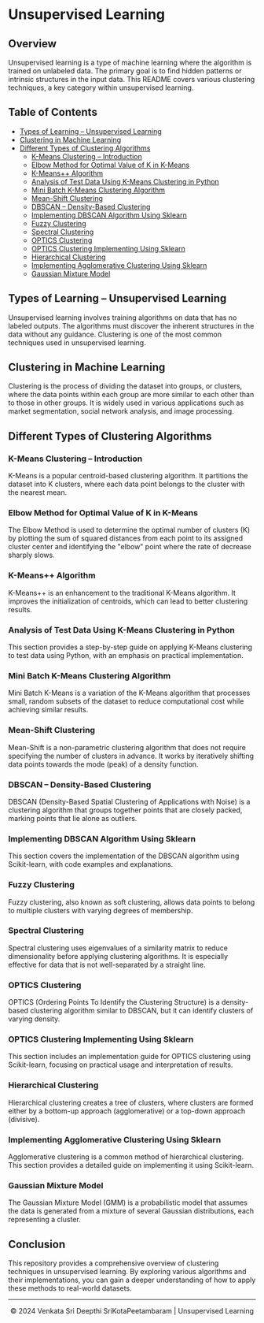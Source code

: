# Unsupervised Learning

## Overview
Unsupervised learning is a type of machine learning where the algorithm is trained on unlabeled data. The primary goal is to find hidden patterns or intrinsic structures in the input data. This README covers various clustering techniques, a key category within unsupervised learning.

## Table of Contents
- [Types of Learning – Unsupervised Learning](#types-of-learning--unsupervised-learning)
- [Clustering in Machine Learning](#clustering-in-machine-learning)
- [Different Types of Clustering Algorithms](#different-types-of-clustering-algorithms)
  - [K-Means Clustering – Introduction](#k-means-clustering--introduction)
  - [Elbow Method for Optimal Value of K in K-Means](#elbow-method-for-optimal-value-of-k-in-k-means)
  - [K-Means++ Algorithm](#k-means-algorithm)
  - [Analysis of Test Data Using K-Means Clustering in Python](#analysis-of-test-data-using-k-means-clustering-in-python)
  - [Mini Batch K-Means Clustering Algorithm](#mini-batch-k-means-clustering-algorithm)
  - [Mean-Shift Clustering](#mean-shift-clustering)
  - [DBSCAN – Density-Based Clustering](#dbscan--density-based-clustering)
  - [Implementing DBSCAN Algorithm Using Sklearn](#implementing-dbscan-algorithm-using-sklearn)
  - [Fuzzy Clustering](#fuzzy-clustering)
  - [Spectral Clustering](#spectral-clustering)
  - [OPTICS Clustering](#optics-clustering)
  - [OPTICS Clustering Implementing Using Sklearn](#optics-clustering-implementing-using-sklearn)
  - [Hierarchical Clustering](#hierarchical-clustering)
  - [Implementing Agglomerative Clustering Using Sklearn](#implementing-agglomerative-clustering-using-sklearn)
  - [Gaussian Mixture Model](#gaussian-mixture-model)

## Types of Learning – Unsupervised Learning
Unsupervised learning involves training algorithms on data that has no labeled outputs. The algorithms must discover the inherent structures in the data without any guidance. Clustering is one of the most common techniques used in unsupervised learning.

## Clustering in Machine Learning
Clustering is the process of dividing the dataset into groups, or clusters, where the data points within each group are more similar to each other than to those in other groups. It is widely used in various applications such as market segmentation, social network analysis, and image processing.

## Different Types of Clustering Algorithms

### K-Means Clustering – Introduction
K-Means is a popular centroid-based clustering algorithm. It partitions the dataset into K clusters, where each data point belongs to the cluster with the nearest mean.

### Elbow Method for Optimal Value of K in K-Means
The Elbow Method is used to determine the optimal number of clusters (K) by plotting the sum of squared distances from each point to its assigned cluster center and identifying the "elbow" point where the rate of decrease sharply slows.

### K-Means++ Algorithm
K-Means++ is an enhancement to the traditional K-Means algorithm. It improves the initialization of centroids, which can lead to better clustering results.

### Analysis of Test Data Using K-Means Clustering in Python
This section provides a step-by-step guide on applying K-Means clustering to test data using Python, with an emphasis on practical implementation.

### Mini Batch K-Means Clustering Algorithm
Mini Batch K-Means is a variation of the K-Means algorithm that processes small, random subsets of the dataset to reduce computational cost while achieving similar results.

### Mean-Shift Clustering
Mean-Shift is a non-parametric clustering algorithm that does not require specifying the number of clusters in advance. It works by iteratively shifting data points towards the mode (peak) of a density function.

### DBSCAN – Density-Based Clustering
DBSCAN (Density-Based Spatial Clustering of Applications with Noise) is a clustering algorithm that groups together points that are closely packed, marking points that lie alone as outliers.

### Implementing DBSCAN Algorithm Using Sklearn
This section covers the implementation of the DBSCAN algorithm using Scikit-learn, with code examples and explanations.

### Fuzzy Clustering
Fuzzy clustering, also known as soft clustering, allows data points to belong to multiple clusters with varying degrees of membership.

### Spectral Clustering
Spectral clustering uses eigenvalues of a similarity matrix to reduce dimensionality before applying clustering algorithms. It is especially effective for data that is not well-separated by a straight line.

### OPTICS Clustering
OPTICS (Ordering Points To Identify the Clustering Structure) is a density-based clustering algorithm similar to DBSCAN, but it can identify clusters of varying density.

### OPTICS Clustering Implementing Using Sklearn
This section includes an implementation guide for OPTICS clustering using Scikit-learn, focusing on practical usage and interpretation of results.

### Hierarchical Clustering
Hierarchical clustering creates a tree of clusters, where clusters are formed either by a bottom-up approach (agglomerative) or a top-down approach (divisive).

### Implementing Agglomerative Clustering Using Sklearn
Agglomerative clustering is a common method of hierarchical clustering. This section provides a detailed guide on implementing it using Scikit-learn.

### Gaussian Mixture Model
The Gaussian Mixture Model (GMM) is a probabilistic model that assumes the data is generated from a mixture of several Gaussian distributions, each representing a cluster.

## Conclusion
This repository provides a comprehensive overview of clustering techniques in unsupervised learning. By exploring various algorithms and their implementations, you can gain a deeper understanding of how to apply these methods to real-world datasets.

---

<p align="center">&copy; 2024 Venkata Sri Deepthi SriKotaPeetambaram | Unsupervised Learning </p>
